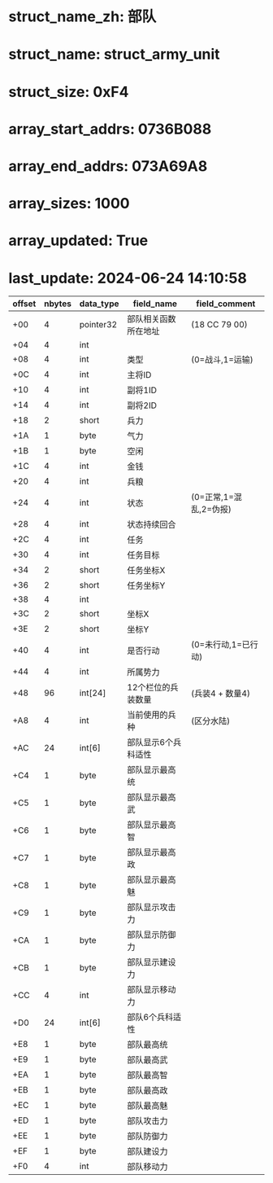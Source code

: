 # struct_name_zh: 部队
# struct_name: struct_army_unit
# struct_size: 0xF4
# array_start_addrs: 0736B088
# array_end_addrs: 073A69A8
# array_sizes: 1000
# array_updated: True
# last_update: 2024-06-24 14:10:58

| offset | nbytes | data_type | field_name           | field_comment          |
| ------ | ------ | --------- | -------------------- | ---------------------- |
| +00    | 4      | pointer32 | 部队相关函数所在地址 | (18 CC 79 00)          |
| +04    | 4      | int       |                      |                        |
| +08    | 4      | int       | 类型                 | (0=战斗,1=运输)        |
| +0C    | 4      | int       | 主将ID               |                        |
| +10    | 4      | int       | 副将1ID              |                        |
| +14    | 4      | int       | 副将2ID              |                        |
| +18    | 2      | short     | 兵力                 |                        |
| +1A    | 1      | byte      | 气力                 |                        |
| +1B    | 1      | byte      | 空闲                 |                        |
| +1C    | 4      | int       | 金钱                 |                        |
| +20    | 4      | int       | 兵粮                 |                        |
| +24    | 4      | int       | 状态                 | (0=正常,1=混乱,2=伪报) |
| +28    | 4      | int       | 状态持续回合         |                        |
| +2C    | 4      | int       | 任务                 |                        |
| +30    | 4      | int       | 任务目标             |                        |
| +34    | 2      | short     | 任务坐标X            |                        |
| +36    | 2      | short     | 任务坐标Y            |                        |
| +38    | 4      | int       |                      |                        |
| +3C    | 2      | short     | 坐标X                |                        |
| +3E    | 2      | short     | 坐标Y                |                        |
| +40    | 4      | int       | 是否行动             | (0=未行动,1=已行动)    |
| +44    | 4      | int       | 所属势力             |                        |
| +48    | 96     | int[24]   | 12个栏位的兵装数量   | (兵装4 + 数量4)        |
| +A8    | 4      | int       | 当前使用的兵种       | (区分水陆)             |
| +AC    | 24     | int[6]    | 部队显示6个兵科适性  |                        |
| +C4    | 1      | byte      | 部队显示最高统       |                        |
| +C5    | 1      | byte      | 部队显示最高武       |                        |
| +C6    | 1      | byte      | 部队显示最高智       |                        |
| +C7    | 1      | byte      | 部队显示最高政       |                        |
| +C8    | 1      | byte      | 部队显示最高魅       |                        |
| +C9    | 1      | byte      | 部队显示攻击力       |                        |
| +CA    | 1      | byte      | 部队显示防御力       |                        |
| +CB    | 1      | byte      | 部队显示建设力       |                        |
| +CC    | 4      | int       | 部队显示移动力       |                        |
| +D0    | 24     | int[6]    | 部队6个兵科适性      |                        |
| +E8    | 1      | byte      | 部队最高统           |                        |
| +E9    | 1      | byte      | 部队最高武           |                        |
| +EA    | 1      | byte      | 部队最高智           |                        |
| +EB    | 1      | byte      | 部队最高政           |                        |
| +EC    | 1      | byte      | 部队最高魅           |                        |
| +ED    | 1      | byte      | 部队攻击力           |                        |
| +EE    | 1      | byte      | 部队防御力           |                        |
| +EF    | 1      | byte      | 部队建设力           |                        |
| +F0    | 4      | int       | 部队移动力           |                        |
